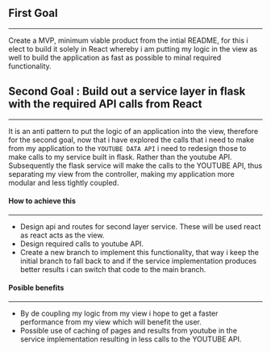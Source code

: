 ## First Goal 
___
Create a MVP, minimum viable product from the intial README, for this i elect to build it solely in React
whereby i am putting my logic in the view as well to build the application as fast as possible to minal 
required functionality. 

## Second Goal : Build out a service layer in flask with the required API calls from React 
____
It is an anti pattern to put the logic of an application into the view, therefore for the second goal, now that i 
have explored the calls that i need to make from my application to the `YOUTUBE DATA API` i need to redesign those 
to make calls to my service built in flask. Rather than the youtube API. Subsequently the flask service will make the
calls to the YOUTUBE API, thus separating my view from the controller, making my application more modular and less tightly
coupled. 

#### How to achieve this
___
+ Design api and routes for second layer service. These will be used react as react acts as the view. 
+ Design required calls to youtube API. 
+ Create a new branch to implement this functionality, that way i keep the initial branch to fall back to and if the 
service implementation produces better results i can switch that code to the main branch. 
#### Posible benefits 
___
+ By de coupling my logic from my view i hope to get a faster performance from my view which will benefit the user. 
+ Possible use of caching of pages and results from youtube in the service implementation resulting in less calls to the YOUTUBE API.  

